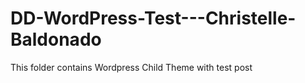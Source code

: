 # DD-WordPress-Test---Christelle-Baldonado
This folder contains Wordpress Child Theme with test post
